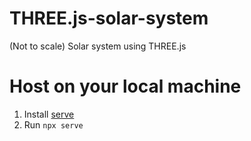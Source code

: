 # THREE.js-solar-system
(Not to scale) Solar system using THREE.js

# Host on your local machine
1. Install [serve](https://www.npmjs.com/package/serve)
2. Run `npx serve`
